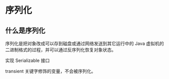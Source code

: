 # 序列化

## 什么是序列化

序列化是把对象改成可以存到磁盘或通过网络发送到其它运行中的 Java 虚拟机的二进制格式的过程，并可以通过反序列化恢复对象状态。

实现 Serializable 接口

transient 关键字修饰的变量，不会被序列化。
